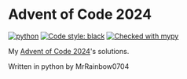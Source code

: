 # Advent of Code 2024

[![python](https://img.shields.io/badge/Python-3.13-3776AB.svg?style=flat&logo=python&logoColor=white)](https://www.python.org)
[![Code style: black](https://img.shields.io/badge/code%20style-black-000000.svg)](https://github.com/psf/black)
[![Checked with mypy](https://img.shields.io/badge/mypy-checked-3776AB.svg)](http://mypy-lang.org/)

My [Advent of Code 2024](https://adventofcode.com/2024)'s solutions.

Written in python by MrRainbow0704
